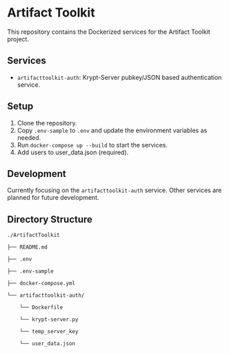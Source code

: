 # Artifact Toolkit

This repository contains the Dockerized services for the Artifact Toolkit project.

## Services

- `artifacttoolkit-auth`: Krypt-Server pubkey/JSON based authentication service.

## Setup

1. Clone the repository.
2. Copy `.env-sample` to `.env` and update the environment variables as needed.
3. Run `docker-compose up --build` to start the services.
4. Add users to user_data.json (required).

## Development

Currently focusing on the `artifacttoolkit-auth` service. Other services are planned for future development.

## Directory Structure
```
./ArtifactToolkit

├── README.md

├── .env

├── .env-sample

├── docker-compose.yml

└── artifacttoolkit-auth/

    └── Dockerfile
    
    └── krypt-server.py
    
    └── temp_server_key
    
    └── user_data.json
```
